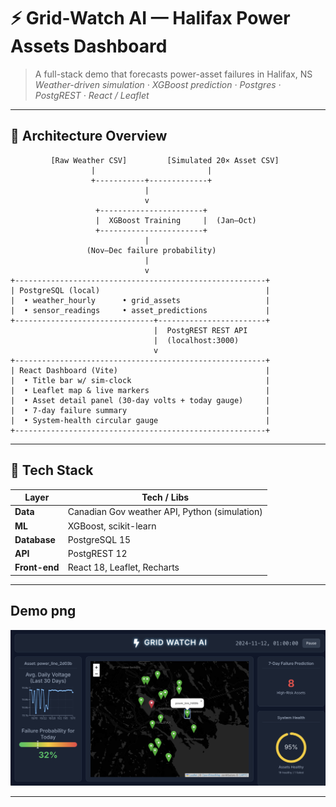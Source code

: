# ⚡ Grid-Watch AI — Halifax Power Assets Dashboard

> A full-stack demo that forecasts power-asset failures in Halifax, NS  
> *Weather-driven simulation · XGBoost prediction · Postgres · PostgREST · React / Leaflet*

---

## 📐 Architecture Overview
             [Raw Weather CSV]         [Simulated 20× Asset CSV]
                      |                         |
                      +-----------+-------------+
                                  |
                                  v
                       +-----------------------+
                       |  XGBoost Training     |  (Jan–Oct)
                       +-----------------------+
                                  |
                     (Nov–Dec failure probability)
                                  |
                                  v
    +--------------------------------------------------------+
    | PostgreSQL (local)                                     |
    |  • weather_hourly      • grid_assets                   |
    |  • sensor_readings     • asset_predictions             |
    +-------------------------------+------------------------+
                                    |  PostgREST REST API
                                    |  (localhost:3000)
                                    v
    +--------------------------------------------------------+
    | React Dashboard (Vite)                                 |
    |  • Title bar w/ sim-clock                              |
    |  • Leaflet map & live markers                          |
    |  • Asset detail panel (30-day volts + today gauge)     |
    |  • 7-day failure summary                               |
    |  • System-health circular gauge                        |
    +--------------------------------------------------------+

---

## 🔧 Tech Stack

| Layer        | Tech / Libs                                  |
|--------------|----------------------------------------------|
| **Data**     | Canadian Gov weather API, Python (simulation)|
| **ML**       | XGBoost, scikit-learn                        |
| **Database** | PostgreSQL 15                                |
| **API**      | PostgREST 12                                 |
| **Front-end**| React 18, Leaflet, Recharts                  |

---

## Demo png

![Dashboard Screenshot](demo/demo.png)

---